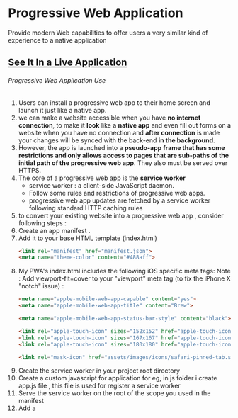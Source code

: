 # Progressive Web Application
Provide modern Web capabilities to offer users a very similar kind of experience to a native application

## [See It In a Live Application](https://aarvitech.com/Research/PWA/pwa-examples-master/a2hs/)

###### Progressive Web Application Use
1. Users can install a progressive web app to their home screen and launch it just like a native app. 
2. we can make a website accessible when you have <b>no internet connection</b>, to make it <b>look</b> like a <b>native app</b> and even fill out forms on a website when you have no connection and <b>after connection</b> is made your changes will be synced with the back-end <b>in the background</b>.
3.  However, the app is launched into a <b>pseudo-app frame that has some restrictions and only allows access to pages that are sub-paths of the initial path of the progressive web app</b>. They also must be served over HTTPS.
4. The core of a progressive web app is the <b>service worker</b>
    - service worker : a client-side JavaScript daemon. 
    - </b>Follow some  rules and restrictions of progressive web apps</b>.
    - </b>progressive web app updates are fetched by a service worker following standard HTTP caching rules</b>
5. to convert your existing website into a progressive web app , consider following steps : 
  1. Create an app manifest .
  2. Add it to your base HTML template (index.html)
      ```html
      <link rel="manifest" href="manifest.json">
      <meta name="theme-color" content="#488aff">
      ```
  3. My PWA's index.html includes the following iOS specific meta tags:
      Note : Add viewport-fit=cover to your "viewport" meta tag (to fix the iPhone X "notch" issue) :
      ```html
      <meta name="apple-mobile-web-app-capable" content="yes">
      <meta name="apple-mobile-web-app-title" content="Brew">

      <meta name="apple-mobile-web-app-status-bar-style" content="black">

      <link rel="apple-touch-icon" sizes="152x152" href="apple-touch-icon-ipad.png" type="image/png">
      <link rel="apple-touch-icon" sizes="167x167" href="apple-touch-icon-ipad-retina.png" type="image/png">
      <link rel="apple-touch-icon" sizes="180x180" href="apple-touch-icon-iphone-retina.png" type="image/png">

      <link rel="mask-icon" href="assets/images/icons/safari-pinned-tab.svg" color="#5bbad5">
      ```
  4. Create the service worker in your project root directory
  5. Create a custom javascript for application for eg, in js folder i create app.js file ,
  this file is used for register a service worker
  6. Serve the service worker on the root of the scope you used in the manifest
  7. Add a <script> block to your base HTML template to load the service worker, 
  add your application javascript file in all html pages. I include app.js in all html files.
  8. Deploy your progressive web app
  9. Use your progressive web app in Android

    Note : To Show ICON and SPALSH SCREEN in IOS Mobile ApplicationUser have to doconfigure icon and splash screen in index.html (base File) in a  head section  , Follow the below Link to congigure icon in IOS :
    
https://developer.apple.com/library/archive/documentation/AppleApplications/Reference/SafariWebContent/ConfiguringWebApplications/ConfiguringWebApplications.html 

https://developer.apple.com/design/human-interface-guidelines/ios/visual-design/adaptivity-and-layout/#device-screen-sizes-and-orientations 

